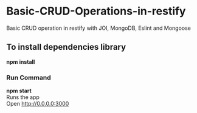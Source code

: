 # Basic-CRUD-Operations-in-restify
Basic CRUD operation in restify with JOI, MongoDB, Eslint and Mongoose

## To install dependencies library 
**npm install**

### Run Command
**npm start**  <br> 
Runs the app <br> 
Open http://0.0.0.0:3000
